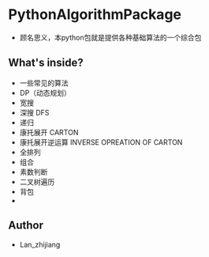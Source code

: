 # PythonAlgorithmPackage
- 顾名思义，本python包就是提供各种基础算法的一个综合包

## What's inside?
- 一些常见的算法
- DP（动态规划）
- 宽搜
- 深搜 DFS
- 递归 
- 康托展开 CARTON
- 康托展开逆运算 INVERSE OPREATION OF CARTON
- 全排列
- 组合
- 素数判断
- 二叉树遍历
- 背包
- 

## Author
- Lan_zhijiang